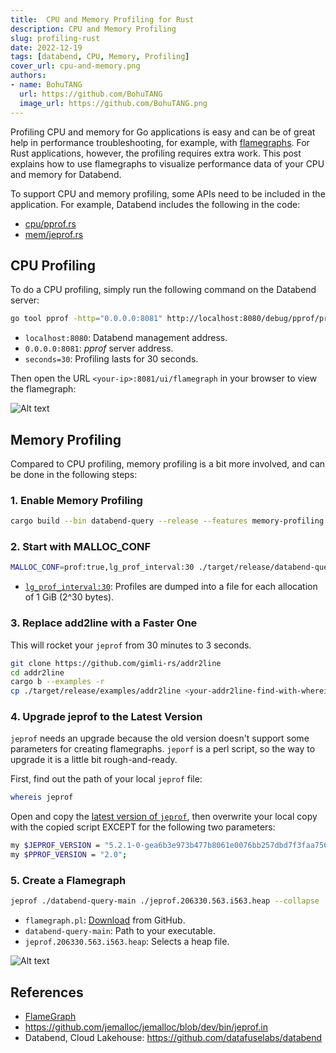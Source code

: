 ```yaml
---
title:  CPU and Memory Profiling for Rust
description: CPU and Memory Profiling
slug: profiling-rust
date: 2022-12-19
tags: [databend, CPU, Memory, Profiling]
cover_url: cpu-and-memory.png
authors:
- name: BohuTANG
  url: https://github.com/BohuTANG
  image_url: https://github.com/BohuTANG.png
---
```


Profiling CPU and memory for Go applications is easy and can be of great help in performance troubleshooting, for example, with [flamegraphs](http://www.brendangregg.com/flamegraphs.html). For Rust applications, however, the profiling requires extra work. This post explains how to use flamegraphs to visualize performance data of your CPU and memory for Databend.

To support CPU and memory profiling, some APIs need to be included in the application. For example, Databend includes the following in the code:
- [cpu/pprof.rs](https://github.com/datafuselabs/databend/blob/589068f2ae4bfeeaaf1dff955cc6f6bfc4c38920/src/common/http/src/debug/pprof.rs)
- [mem/jeprof.rs](https://github.com/datafuselabs/databend/blob/589068f2ae4bfeeaaf1dff955cc6f6bfc4c38920/src/common/http/src/debug/jeprof.rs)

## CPU Profiling

To do a CPU profiling, simply run the following command on the Databend server:

```bash
go tool pprof -http="0.0.0.0:8081" http://localhost:8080/debug/pprof/profile?seconds=30
```
- `localhost:8080`: Databend management address.
- `0.0.0.0:8081`: *pprof* server address.
- `seconds=30`: Profiling lasts for 30 seconds.

Then open the URL `<your-ip>:8081/ui/flamegraph` in your browser to view the flamegraph:

![Alt text](/img/blog/databend-cpu-flamegraph.png)

## Memory Profiling

Compared to CPU profiling, memory profiling is a bit more involved, and can be done in the following steps:

### 1. Enable Memory Profiling

```bash
cargo build --bin databend-query --release --features memory-profiling
```

### 2. Start with MALLOC_CONF

```bash
MALLOC_CONF=prof:true,lg_prof_interval:30 ./target/release/databend-query
```
- [`lg_prof_interval:30`](https://jemalloc.net/jemalloc.3.html#opt.lg_prof_interval): Profiles are dumped into a file for each allocation of 1 GiB (2^30 bytes).

### 3. Replace add2line with a Faster One

This will rocket your `jeprof` from 30 minutes to 3 seconds.

```bash
git clone https://github.com/gimli-rs/addr2line
cd addr2line
cargo b --examples -r
cp ./target/release/examples/addr2line <your-addr2line-find-with-whereis-addr2line>
```

### 4. Upgrade jeprof to the Latest Version

`jeprof` needs an upgrade because the old version doesn't support some parameters for creating flamegraphs. `jeporf` is a perl script, so the way to upgrade it is a little bit rough-and-ready.

First, find out the path of your local `jeprof` file:

```bash
whereis jeprof
```

Open and copy the [latest version of `jeprof`](https://raw.githubusercontent.com/jemalloc/jemalloc/dev/bin/jeprof.in), then overwrite your local copy with the copied script EXCEPT for the following two parameters:

```bash
my $JEPROF_VERSION = "5.2.1-0-gea6b3e973b477b8061e0076bb257dbd7f3faa756";
my $PPROF_VERSION = "2.0";
```

### 5. Create a Flamegraph

```bash
jeprof ./databend-query-main ./jeprof.206330.563.i563.heap --collapse | flamegraph.pl --reverse --invert --minwidth 3 > heap.svg
```
- `flamegraph.pl`: [Download](https://github.com/brendangregg/FlameGraph/blob/master/flamegraph.pl) from GitHub.
- `databend-query-main`: Path to your executable.
- `jeprof.206330.563.i563.heap`: Selects a heap file.

![Alt text](/img/blog/mem-profiling.png)

## References

- [FlameGraph](https://github.com/brendangregg/FlameGraph)
-  https://github.com/jemalloc/jemalloc/blob/dev/bin/jeprof.in
- Databend, Cloud Lakehouse: https://github.com/datafuselabs/databend
